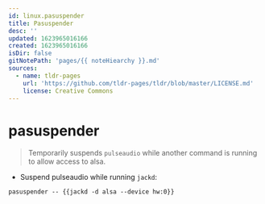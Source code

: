 ```yaml
---
id: linux.pasuspender
title: Pasuspender
desc: ''
updated: 1623965016166
created: 1623965016166
isDir: false
gitNotePath: 'pages/{{ noteHiearchy }}.md'
sources:
  - name: tldr-pages
    url: 'https://github.com/tldr-pages/tldr/blob/master/LICENSE.md'
    license: Creative Commons
---
```

# pasuspender

> Temporarily suspends `pulseaudio` while another command is running to allow access to alsa.

- Suspend pulseaudio while running `jackd`:

`pasuspender -- {{jackd -d alsa --device hw:0}}`

